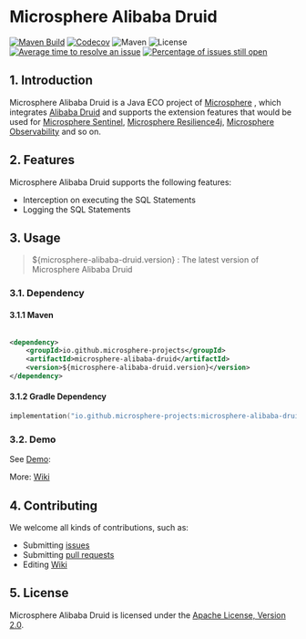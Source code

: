 # Microsphere Alibaba Druid

[![Maven Build](https://github.com/microsphere-projects/microsphere-alibaba-druid/actions/workflows/gradle-build.yml/badge.svg)](https://github.com/microsphere-projects/microsphere-alibaba-druid/actions/workflows/gradle-build.yml)
[![Codecov](https://codecov.io/gh/microsphere-projects/microsphere-alibaba-druid/branch/dev/graph/badge.svg)](https://app.codecov.io/gh/microsphere-projects/microsphere-alibaba-druid)
![Maven](https://img.shields.io/maven-central/v/io.github.microsphere-projects/microsphere-alibaba-druid.svg)
![License](https://img.shields.io/github/license/microsphere-projects/microsphere-alibaba-druid.svg)
[![Average time to resolve an issue](http://isitmaintained.com/badge/resolution/microsphere-projects/microsphere-alibaba-druid.svg)](http://isitmaintained.com/project/microsphere-projects/microsphere-alibaba-druid "Average time to resolve an issue")
[![Percentage of issues still open](http://isitmaintained.com/badge/open/microsphere-projects/microsphere-alibaba-druid.svg)](http://isitmaintained.com/project/microsphere-projects/microsphere-alibaba-druid "Percentage of issues still open")

## 1. Introduction

Microsphere Alibaba Druid is a Java ECO project of [Microsphere](https://github.com/orgs/microsphere-projects) ,
which integrates [Alibaba Druid](https://github.com/alibaba/druid) and supports the extension features that would be
used for [Microsphere Sentinel](https://github.com/microsphere-projects/microsphere-sentinel),
[Microsphere Resilience4j](https://github.com/microsphere-projects/microsphere-resilience4j),
[Microsphere Observability](https://github.com/microsphere-projects/microsphere-observability) and so on.

## 2. Features

Microsphere Alibaba Druid supports the following features:

- Interception on executing the SQL Statements
- Logging the SQL Statements

## 3. Usage

> ${microsphere-alibaba-druid.version} : The latest version of Microsphere Alibaba Druid

### 3.1. Dependency 

#### 3.1.1 Maven

```xml

<dependency>
    <groupId>io.github.microsphere-projects</groupId>
    <artifactId>microsphere-alibaba-druid</artifactId>
    <version>${microsphere-alibaba-druid.version}</version>
</dependency>
```

#### 3.1.2 Gradle Dependency

```kotlin
implementation("io.github.microsphere-projects:microsphere-alibaba-druid:${microsphere-alibaba-druid.version}")
```

### 3.2. Demo

See [Demo](microsphere-alibaba-druid-core/src/main/java/io/microsphere/druid/filter/LoggingStatementFilter.java):

More: [Wiki](https://github.com/microsphere-projects/microsphere-alibaba-druid/wiki)

## 4. Contributing

We welcome all kinds of contributions, such as:
- Submitting [issues](https://github.com/microsphere-projects/microsphere-alibaba-druid/issues)
- Submitting [pull requests](https://github.com/microsphere-projects/microsphere-alibaba-druid/pulls)
- Editing [Wiki](https://github.com/microsphere-projects/microsphere-alibaba-druid/wiki) 


## 5. License

Microsphere Alibaba Druid is licensed under the [Apache License, Version 2.0](http://www.apache.org/licenses/LICENSE-2.0).
